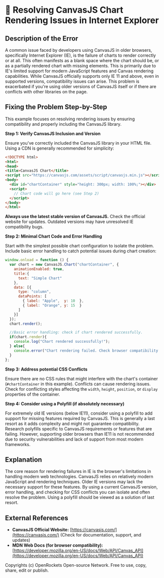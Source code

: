 # 🐞 Resolving CanvasJS Chart Rendering Issues in Internet Explorer


## Description of the Error

A common issue faced by developers using CanvasJS in older browsers, specifically Internet Explorer (IE), is the failure of charts to render correctly or at all. This often manifests as a blank space where the chart should be, or as a partially rendered chart with missing elements.  This is primarily due to IE's limited support for modern JavaScript features and Canvas rendering capabilities. While CanvasJS officially supports only IE 11 and above, even in supported versions, compatibility issues can arise.  This problem is exacerbated if you're using older versions of CanvasJS itself or if there are conflicts with other libraries on the page.

## Fixing the Problem Step-by-Step

This example focuses on resolving rendering issues by ensuring compatibility and properly including the CanvasJS library.

**Step 1: Verify CanvasJS Inclusion and Version**

Ensure you've correctly included the CanvasJS library in your HTML file.  Using a CDN is generally recommended for simplicity:

```html
<!DOCTYPE html>
<html>
<head>
<title>CanvasJS Chart</title>
<script src="https://canvasjs.com/assets/script/canvasjs.min.js"></script> </head>
<body>
  <div id="chartContainer" style="height: 300px; width: 100%;"></div>
  <script>
    // Chart code will go here (see Step 2)
  </script>
</body>
</html>
```

**Always use the latest stable version of CanvasJS.** Check the official website for updates.  Outdated versions may have unresolved IE compatibility bugs.


**Step 2:  Minimal Chart Code and Error Handling**

Start with the simplest possible chart configuration to isolate the problem.  Include basic error handling to catch potential issues during chart creation:

```javascript
window.onload = function () {
  var chart = new CanvasJS.Chart("chartContainer", {
    animationEnabled: true,
    title:{
      text: "Simple Chart"
    },
    data: [{
      type: "column",
      dataPoints: [
        { label: "Apple",  y: 10  },
        { label: "Orange", y: 15  }
      ]
    }]
  });
  chart.render();

  //Basic error handling: check if chart rendered successfully.  
  if(chart.render){
    console.log("Chart rendered successfully!");
  } else{
    console.error("Chart rendering failed. Check browser compatibility and CanvasJS inclusion.");
  }
};
```

**Step 3:  Address potential CSS Conflicts**

Ensure there are no CSS rules that might interfere with the chart's container (`#chartContainer` in this example).  Conflicts can cause rendering issues.  Check for conflicting styles affecting the `width`, `height`, `position`, or `display` properties of the container.


**Step 4:  Consider using a Polyfill (if absolutely necessary)**

For extremely old IE versions (below IE11), consider using a polyfill to add support for missing features required by CanvasJS.  This is generally a last resort as it adds complexity and might not guarantee compatibility. Research polyfills specific to CanvasJS requirements or features that are failing.  However, supporting older browsers than IE11 is not recommended due to security vulnerabilities and lack of support from most modern frameworks.


## Explanation

The core reason for rendering failures in IE is the browser's limitations in handling modern web technologies. CanvasJS relies on relatively modern JavaScript and rendering techniques.  Older IE versions may lack the necessary support for these features.  By using a current CanvasJS version, error handling, and checking for CSS conflicts you can isolate and often resolve the problem. Using a polyfill should be viewed as a solution of last resort.


## External References

* **CanvasJS Official Website:** [https://canvasjs.com/](https://canvasjs.com/)  (Check for documentation, support, and updates)
* **MDN Web Docs (for browser compatibility):** [https://developer.mozilla.org/en-US/docs/Web/API/Canvas_API](https://developer.mozilla.org/en-US/docs/Web/API/Canvas_API)


Copyrights (c) OpenRockets Open-source Network. Free to use, copy, share, edit or publish.

